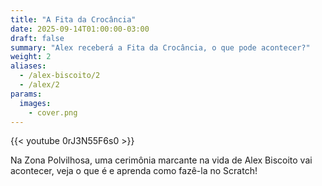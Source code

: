 ```yaml
---
title: "A Fita da Crocância"
date: 2025-09-14T01:00:00-03:00
draft: false
summary: "Alex receberá a Fita da Crocância, o que pode acontecer?"
weight: 2
aliases:
  - /alex-biscoito/2
  - /alex/2
params:
  images:
    - cover.png
---
```


{{< youtube 0rJ3N55F6s0 >}}

Na Zona Polvilhosa, uma cerimônia marcante na vida de Alex Biscoito vai acontecer, veja o que é e aprenda como fazê-la no Scratch!
